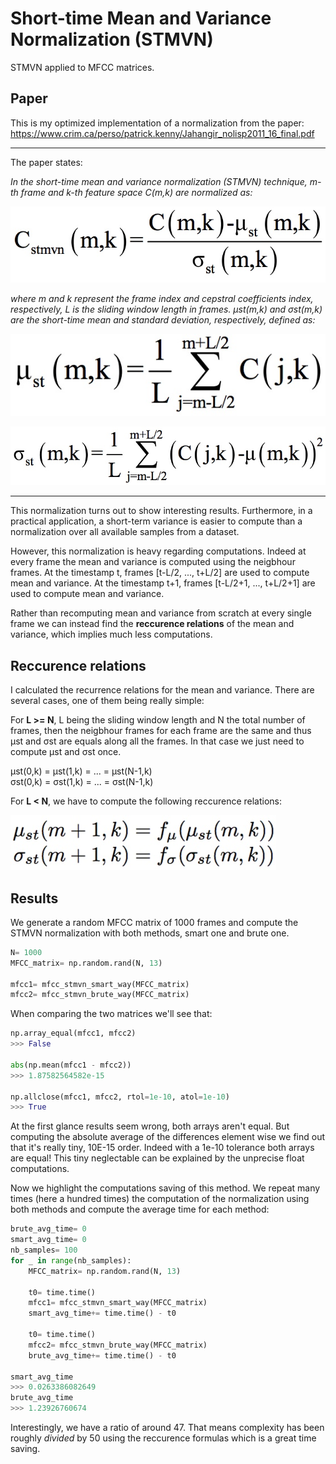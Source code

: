 # Short-time Mean and Variance Normalization (STMVN)

STMVN applied to MFCC matrices.

## Paper

This is my optimized implementation of a normalization from the paper:
https://www.crim.ca/perso/patrick.kenny/Jahangir_nolisp2011_16_final.pdf

---

The paper states:

*In the short-time mean and variance normalization (STMVN) technique, m-th frame
and k-th feature space C(m,k) are normalized as:*


![50%](images/Cstmvn.jpeg)

*where m and k represent the frame index and cepstral coefficients index,
respectively, L is the sliding window length in frames. μst(m,k) and σst(m,k) are the
short-time mean and standard deviation, respectively, defined as:*

![](images/MUst.jpeg)

![](images/SIGMAst.jpeg)

---

This normalization turns out to show interesting results. Furthermore, in a practical application, a short-term variance is easier to compute than a normalization over all available samples from a dataset.

However, this normalization is heavy regarding computations. Indeed at every frame the mean and variance is computed using the neigbhour frames. At the timestamp t, frames [t-L/2, ..., t+L/2] are used to compute mean and variance. At the timestamp t+1, frames [t-L/2+1, ..., t+L/2+1] are used to compute mean and variance.

Rather than recomputing mean and variance from scratch at every single frame we can instead find the **reccurence relations** of the mean and variance, which implies much less computations.


## Reccurence relations

I calculated the recurrence relations for the mean and variance.
There are several cases, one of them being really simple:

For **L >= N**, L being the sliding window length and N the total number of frames, then the neigbhour frames for each frame are the same and thus μst and σst are equals along all the frames. In that case we just need to compute μst and σst once.

μst(0,k) = μst(1,k) = ... = μst(N-1,k)<br/>
σst(0,k) = σst(1,k) = ... = σst(N-1,k)

For **L < N**, we have to compute the following reccurence relations:

![](images/reccurence.jpeg)



## Results

We generate a random MFCC matrix of 1000 frames and compute the STMVN normalization with both methods, smart one and brute one.

```python
N= 1000
MFCC_matrix= np.random.rand(N, 13)

mfcc1= mfcc_stmvn_smart_way(MFCC_matrix)
mfcc2= mfcc_stmvn_brute_way(MFCC_matrix)
```

When comparing the two matrices we'll see that:

```python
np.array_equal(mfcc1, mfcc2)
>>> False

abs(np.mean(mfcc1 - mfcc2))
>>> 1.87582564582e-15

np.allclose(mfcc1, mfcc2, rtol=1e-10, atol=1e-10)
>>> True
```

At the first glance results seem wrong, both arrays aren't equal. But computing the absolute average of the differences element wise we find out that it's really tiny, 10E-15 order.
Indeed with a 1e-10 tolerance both arrays are equal!
This tiny neglectable can be explained by the unprecise float computations.

Now we highlight the computations saving of this method. We repeat many times (here a hundred times) the computation of the normalization using both methods and compute the average time for each method:

```python
brute_avg_time= 0
smart_avg_time= 0
nb_samples= 100
for _ in range(nb_samples):
    MFCC_matrix= np.random.rand(N, 13)

    t0= time.time()
    mfcc1= mfcc_stmvn_smart_way(MFCC_matrix)
    smart_avg_time+= time.time() - t0

    t0= time.time()
    mfcc2= mfcc_stmvn_brute_way(MFCC_matrix)
    brute_avg_time+= time.time() - t0

smart_avg_time
>>> 0.0263386082649
brute_avg_time
>>> 1.23926760674
```

Interestingly, we have a ratio of around 47. That means complexity has been roughly *divided* by 50 using the reccurence formulas which is a great time saving.
